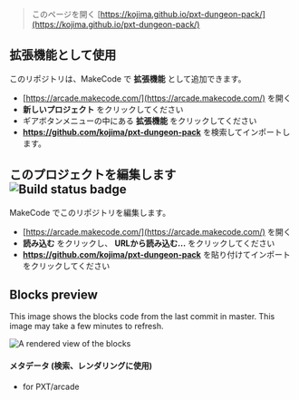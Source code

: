  


> このページを開く [https://kojima.github.io/pxt-dungeon-pack/](https://kojima.github.io/pxt-dungeon-pack/)

## 拡張機能として使用

このリポジトリは、MakeCode で **拡張機能** として追加できます。

* [https://arcade.makecode.com/](https://arcade.makecode.com/) を開く
* **新しいプロジェクト** をクリックしてください
* ギアボタンメニューの中にある **拡張機能** をクリックしてください
* **https://github.com/kojima/pxt-dungeon-pack** を検索してインポートします。

## このプロジェクトを編集します ![Build status badge](https://github.com/kojima/pxt-dungeon-pack/workflows/MakeCode/badge.svg)

MakeCode でこのリポジトリを編集します。

* [https://arcade.makecode.com/](https://arcade.makecode.com/) を開く
* **読み込む** をクリックし、 **URLから読み込む...** をクリックしてください
* **https://github.com/kojima/pxt-dungeon-pack** を貼り付けてインポートをクリックしてください

## Blocks preview

This image shows the blocks code from the last commit in master.
This image may take a few minutes to refresh.

![A rendered view of the blocks](https://github.com/kojima/pxt-dungeon-pack/raw/master/.github/makecode/blocks.png)

#### メタデータ (検索、レンダリングに使用)

* for PXT/arcade
<script src="https://makecode.com/gh-pages-embed.js"></script><script>makeCodeRender("{{ site.makecode.home_url }}", "{{ site.github.owner_name }}/{{ site.github.repository_name }}");</script>
